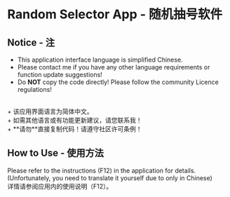 # Random Selector App - 随机抽号软件
## Notice - 注
+ This application interface language is simplified Chinese.</br>
+ Please contact me if you have any other language requirements or function update suggestions!</br>
+ Do **NOT** copy the code directly! Please follow the community Licence regulations!</br>
</br>
+ 该应用界面语言为简体中文。</br>
+ 如需其他语言或有功能更新建议，请您联系我！</br>
+ **请勿**直接复制代码！请遵守社区许可条例！

## How to Use - 使用方法
Please refer to the instructions (F12) in the application for details.</br>
(Unfortunately, you need to translate it yourself due to only in Chinese)</br>
详情请参阅应用内的使用说明（F12）。